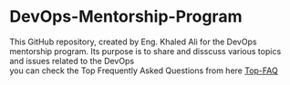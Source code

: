 # DevOps-Mentorship-Program
This GitHub repository, created by Eng. Khaled Ali for the DevOps mentorship program. Its purpose is to share and disscuss various topics and issues related to the DevOps  
you can check the Top Frequently Asked Questions from here [Top-FAQ](https://github.com/AnasAbdulatif/DevOps-Mentorship-Program/blob/main/Top-FAQ.md)

